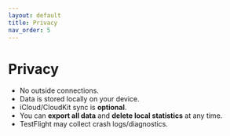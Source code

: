 ```yaml
---
layout: default
title: Privacy
nav_order: 5
---
```


# Privacy

- No outside connections.  
- Data is stored locally on your device.  
- iCloud/CloudKit sync is **optional**.  
- You can **export all data** and **delete local statistics** at any time.  
- TestFlight may collect crash logs/diagnostics.
